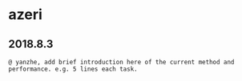 # azeri
## 2018.8.3
    @ yanzhe, add brief introduction here of the current method and performance. e.g. 5 lines each task.
